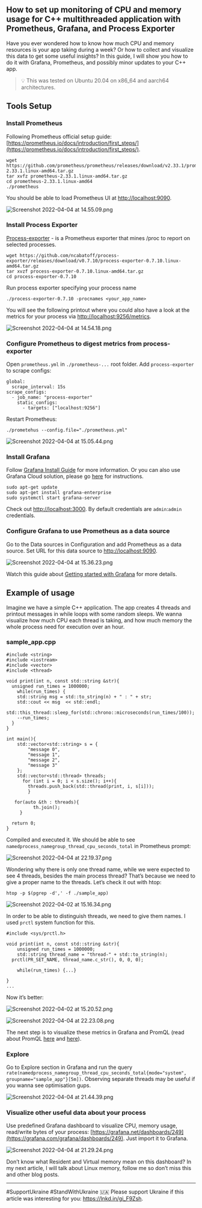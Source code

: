 ## How to set up monitoring of CPU and memory usage for C++ multithreaded application with Prometheus, Grafana, and Process Exporter

Have you ever wondered how to know how much CPU and memory resources is your app taking during a week? Or how to collect and visualize this data to get some useful insights? In this guide, I will show you how to do it with Grafana, Prometheus, and possibly minor updates to your C++ app.

> 💡 This was tested on Ubuntu 20.04 on x86_64 and aarch64 architectures.


## Tools Setup

### Install Prometheus
Following Prometheus official setup guide: [https://prometheus.io/docs/introduction/first_steps/](https://prometheus.io/docs/introduction/first_steps/).
```
wget https://github.com/prometheus/prometheus/releases/download/v2.33.1/prometheus-2.33.1.linux-amd64.tar.gz
tar xvfz prometheus-2.33.1.linux-amd64.tar.gz
cd prometheus-2.33.1.linux-amd64
./prometheus
```
You should be able to load Prometheus UI at [http://localhost:9090](http://localhost:9090/metrics).

![Screenshot 2022-04-04 at 14.55.09.png](https://cdn.hashnode.com/res/hashnode/image/upload/v1649430056486/tbWN2XSYJ.png)

### Install Process Exporter
[Process-exporter](https://github.com/ncabatoff/process-exporter) - is a Prometheus exporter that mines /proc to report on selected processes.

```
wget https://github.com/ncabatoff/process-exporter/releases/download/v0.7.10/process-exporter-0.7.10.linux-amd64.tar.gz
tar xvzf process-exporter-0.7.10.linux-amd64.tar.gz
cd process-exporter-0.7.10
```

Run process exporter specifying your process name

```
./process-exporter-0.7.10 -procnames <your_app_name>
```

You will see the following printout where you could also have a look at the metrics for your process via [http://localhost:9256/metrics](http://localhost:9090/metrics). 

![Screenshot 2022-04-04 at 14.54.18.png](https://cdn.hashnode.com/res/hashnode/image/upload/v1649430318822/sgyCl2DRU.png)

### Configure Prometheus to digest metrics from process-exporter
Open ```prometheus.yml``` in ```./prometheus-...``` root folder. Add ```process-exporter``` to scrape configs:

```
global:
  scrape_interval: 15s
scrape_configs:
  - job_name: "process-exporter"
    static_configs:
      - targets: ["localhost:9256"]
```

Restart Prometheus: 

```
./prometehus --config.file="./prometheus.yml"
```

![Screenshot 2022-04-04 at 15.05.44.png](https://cdn.hashnode.com/res/hashnode/image/upload/v1649430583186/7y0QLkj32.png)

### Install Grafana
Follow [Grafana Install Guide](https://grafana.com/docs/grafana/latest/installation/debian/) for more information. Or you can also use Grafana Cloud solution, please go [here](https://grafana.com/products/cloud/?plcmt=footer) for instructions.

```
sudo apt-get update
sudo apt-get install grafana-enterprise
sudo systemctl start grafana-server
```

Check out [http://localhost:3000](about:blank). By default credentials are ```admin```:```admin``` credentials.

### Configure Grafana to use Prometheus as a data source
Go to the Data sources in Configuration and add Prometheus as a data source. Set URL for this data source to [http://localhost:9090](http://localhost:9090/metrics).

![Screenshot 2022-04-04 at 15.36.23.png](https://cdn.hashnode.com/res/hashnode/image/upload/v1649430927319/whrNTo7Tt.png)

Watch this guide about [Getting started with Grafana](https://grafana.com/go/webinar/getting-started-with-grafana/?pg=docs-grafana&plcmt=footer-resources-1) for more details.


## Example of usage

Imagine we have a simple C++ application. The app creates 4 threads and printout messages in while loops with some random sleeps. We wanna visualize how much CPU each thread is taking, and how much memory the whole process need for execution over an hour.

### sample_app.cpp

```
#include <string>
#include <iostream>
#include <vector>
#include <thread>

void print(int n, const std::string &str){
  unsigned run_times = 1000000;  
	while(run_times) {
    std::string msg = std::to_string(n) + " : " + str;
    std::cout << msg  << std::endl;
    std::this_thread::sleep_for(std::chrono::microseconds(run_times/100));
    --run_times; 
  }
}

int main(){
	std::vector<std::string> s = {
	    "message 0",
	    "message 1",
	    "message 2", 
	    "message 3"  
	};  
	std::vector<std::thread> threads;
	  for (int i = 0; i < s.size(); i++){
	    threads.push_back(std::thread(print, i, s[i]));
		}

   for(auto &th : threads){
		  th.join();  
	 }

  return 0;
}
```

Compiled and executed it. We should be able to see ```namedprocess_namegroup_thread_cpu_seconds_total``` in Prometheus prompt:

![Screenshot 2022-04-04 at 22.19.37.png](https://cdn.hashnode.com/res/hashnode/image/upload/v1649431183668/zxSqVXNXH.png)

Wondering why there is only one thread name, while we were expected to see 4 threads, besides the main process thread?
That’s because we need to give a proper name to the threads.
Let’s check it out with htop:

```
htop -p $(pgrep -d',' -f ./sample_app)
```

![Screenshot 2022-04-02 at 15.16.34.png](https://cdn.hashnode.com/res/hashnode/image/upload/v1649431291364/z1zQ1yrZK.png)

In order to be able to distinguish threads, we need to give them names. I used ```prctl``` system function for this.

```
#include <sys/prctl.h>

void print(int n, const std::string &str){ 
	unsigned run_times = 1000000;
	std::string thread_name = "thread-" + std::to_string(n);
  prctl(PR_SET_NAME, thread_name.c_str(), 0, 0, 0);  

	while(run_times) {...}

}
...
```

Now it’s better:

![Screenshot 2022-04-02 at 15.20.52.png](https://cdn.hashnode.com/res/hashnode/image/upload/v1649431398149/HIGK_LGcH.png)

![Screenshot 2022-04-04 at 22.23.08.png](https://cdn.hashnode.com/res/hashnode/image/upload/v1649432094383/Ka1ur4FE1.png)

The next step is to visualize these metrics in Grafana and PromQL (read about PromQL [here](https://timber.io/blog/promql-for-humans/) and [here](https://prometheus.io/docs/prometheus/latest/querying/basics/)).

### Explore
Go to Explore section in Grafana and run the query ```rate(namedprocess_namegroup_thread_cpu_seconds_total{mode="system", groupname="sample_app"}[5m])```. Observing separate threads may be useful if you wanna see optimisation gups.

![Screenshot 2022-04-04 at 21.44.39.png](https://cdn.hashnode.com/res/hashnode/image/upload/v1649431536648/o0Px_y7ii.png)

### Visualize other useful data about your process
Use predefined Grafana dashboard to visualize CPU, memory usage, read/write bytes of your process: [https://grafana.net/dashboards/249](https://grafana.com/grafana/dashboards/249). Just import it to Grafana.

![Screenshot 2022-04-04 at 21.29.24.png](https://cdn.hashnode.com/res/hashnode/image/upload/v1649431631596/9caQjCpI-.png)

Don’t know what Resident and Virtual memory mean on this dashboard? In my next article, I will talk about Linux memory, follow me so don’t miss this and other blog posts.


---------------------------------------------------------------------------------------
#SupportUkraine #StandWithUkraine 🇺🇦 
Please support Ukraine if this article was interesting for you: https://lnkd.in/gi_F9Zsh.